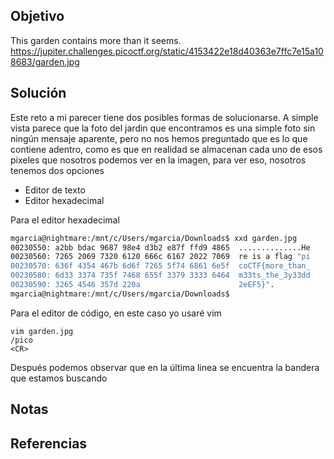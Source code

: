 ## Objetivo
This garden contains more than it seems.
https://jupiter.challenges.picoctf.org/static/4153422e18d40363e7ffc7e15a108683/garden.jpg

## Solución
Este reto a mi parecer tiene dos posibles formas de solucionarse. A simple vista parece que la foto del jardin que encontramos es una simple foto sin ningún mensaje aparente, pero no nos hemos preguntado que es lo que contiene adentro, como es que en realidad se almacenan cada uno de esos pixeles que nosotros podemos ver en la imagen, para ver eso, nosotros tenemos dos opciones
- Editor de texto
- Editor hexadecimal

Para el editor hexadecimal
```bash
mgarcia@nightmare:/mnt/c/Users/mgarcia/Downloads$ xxd garden.jpg
00230550: a2bb bdac 9687 98e4 d3b2 e87f ffd9 4865  ..............He
00230560: 7265 2069 7320 6120 666c 6167 2022 7069  re is a flag "pi
00230570: 636f 4354 467b 6d6f 7265 5f74 6861 6e5f  coCTF{more_than_
00230580: 6d33 3374 735f 7468 655f 3379 3333 6464  m33ts_the_3y33dd
00230590: 3265 4546 357d 220a                      2eEF5}".
mgarcia@nightmare:/mnt/c/Users/mgarcia/Downloads$
```

Para el editor de código, en este caso yo usaré vim
```
vim garden.jpg
/pico
<CR>
```

Después podemos observar que en la última linea se encuentra la bandera que estamos buscando

## Notas

## Referencias

